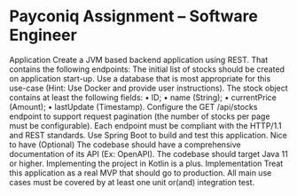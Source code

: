 # Payconiq Assignment – Software Engineer
Application
Create a JVM based backend application using REST. That contains the following endpoints:
The initial list of stocks should be created on application start-up. Use a database that is most appropriate for this use-case (Hint: Use Docker and provide user instructions).
The stock object contains at least the following fields:
• ID;
• name (String);
• currentPrice (Amount);
• lastUpdate (Timestamp).
Configure the GET /api/stocks endpoint to support request pagination (the number of stocks per page must be configurable).
Each endpoint must be compliant with the HTTP/1.1 and REST standards. Use Spring Boot to build and test this application.
Nice to have (Optional)
The codebase should have a comprehensive documentation of its API (Ex: OpenAPI). The codebase should target Java 11 or higher.
Implementing the project in Kotlin is a plus.
Implementation
Treat this application as a real MVP that should go to production.
All main use cases must be covered by at least one unit or(and) integration test.